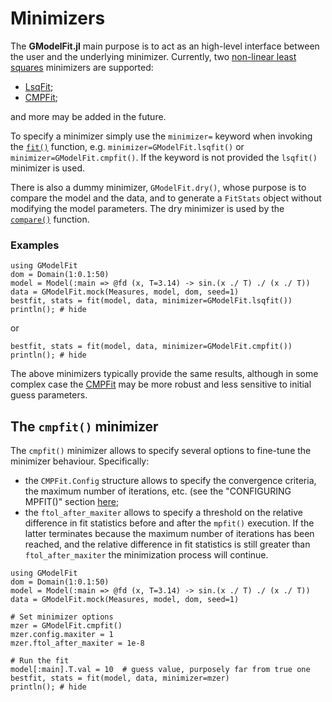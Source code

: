 # Minimizers

The **GModelFit.jl** main purpose is to act as an high-level interface between the user and the underlying minimizer.
Currently, two [non-linear least squares](https://en.wikipedia.org/wiki/Non-linear_least_squares) minimizers are supported:
- [LsqFit](https://github.com/JuliaNLSolvers/LsqFit.jl);
- [CMPFit](https://github.com/gcalderone/CMPFit.jl);

and more may be added in the future.

To specify a minimizer simply use the `minimizer=` keyword when invoking the [`fit()`](@ref) function, e.g. `minimizer=GModelFit.lsqfit()` or `minimizer=GModelFit.cmpfit()`. If the keyword is not provided the `lsqfit()` minimizer is used.

There is also a dummy minimizer, `GModelFit.dry()`, whose purpose is to compare the model and the data, and to generate a `FitStats` object without modifying the model parameters.  The dry minimizer is used by the [`compare()`](@ref) function.


### Examples

```@example abc
using GModelFit
dom = Domain(1:0.1:50)
model = Model(:main => @fd (x, T=3.14) -> sin.(x ./ T) ./ (x ./ T))
data = GModelFit.mock(Measures, model, dom, seed=1)
bestfit, stats = fit(model, data, minimizer=GModelFit.lsqfit())
println(); # hide
```
or
```@example abc
bestfit, stats = fit(model, data, minimizer=GModelFit.cmpfit())
println(); # hide
```

The above minimizers typically provide the same results, although in some complex case the [CMPFit](https://github.com/gcalderone/CMPFit.jl) may be more robust and less sensitive to initial guess parameters.


## The `cmpfit()` minimizer

The `cmpfit()` minimizer allows to specify several options to fine-tune the minimizer behaviour.  Specifically:
- the `CMPFit.Config` structure allows to specify the convergence criteria, the maximum number of iterations, etc. (see the "CONFIGURING MPFIT()" section [here](https://pages.physics.wisc.edu/~craigm/idl/cmpfit.html);
- the `ftol_after_maxiter` allows to specify a threshold on the relative difference in fit statistics before and after the `mpfit()` execution.  If the latter terminates because the maximum number of iterations has been reached, and the relative difference in fit statistics is still greater than `ftol_after_maxiter` the minimization process will continue.

```@example abc
using GModelFit
dom = Domain(1:0.1:50)
model = Model(:main => @fd (x, T=3.14) -> sin.(x ./ T) ./ (x ./ T))
data = GModelFit.mock(Measures, model, dom, seed=1)

# Set minimizer options
mzer = GModelFit.cmpfit()
mzer.config.maxiter = 1
mzer.ftol_after_maxiter = 1e-8

# Run the fit
model[:main].T.val = 10  # guess value, purposely far from true one
bestfit, stats = fit(model, data, minimizer=mzer)
println(); # hide
```
